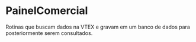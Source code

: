 PainelComercial
===============

Rotinas que buscam dados na VTEX e gravam em um banco de dados para posteriormente serem consultados.